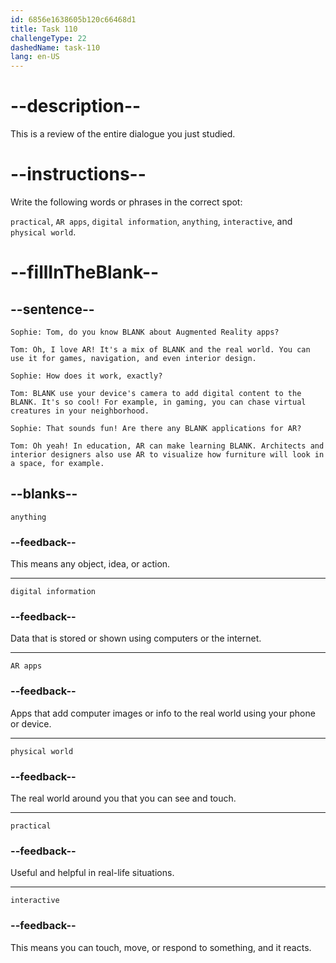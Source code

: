 ```yaml
---
id: 6856e1638605b120c66468d1
title: Task 110
challengeType: 22
dashedName: task-110
lang: en-US
---
```


<!-- REVIEW -->

# --description--

This is a review of the entire dialogue you just studied.

# --instructions--

Write the following words or phrases in the correct spot:

`practical`, `AR apps`, `digital information`, `anything`, `interactive`, and `physical world`.

# --fillInTheBlank--

## --sentence--

`Sophie: Tom, do you know BLANK about Augmented Reality apps?`

`Tom: Oh, I love AR! It's a mix of BLANK and the real world. You can use it for games, navigation, and even interior design.`

`Sophie: How does it work, exactly?`

`Tom: BLANK use your device's camera to add digital content to the BLANK. It's so cool! For example, in gaming, you can chase virtual creatures in your neighborhood.`

`Sophie: That sounds fun! Are there any BLANK applications for AR?`

`Tom: Oh yeah! In education, AR can make learning BLANK. Architects and interior designers also use AR to visualize how furniture will look in a space, for example.`

## --blanks--

`anything`

### --feedback--

This means any object, idea, or action.

---

`digital information`

### --feedback--

Data that is stored or shown using computers or the internet.

---

`AR apps`

### --feedback--

Apps that add computer images or info to the real world using your phone or device.

---

`physical world`

### --feedback--

The real world around you that you can see and touch.

---

`practical`

### --feedback--

Useful and helpful in real-life situations.

---

`interactive`

### --feedback--

This means you can touch, move, or respond to something, and it reacts.
